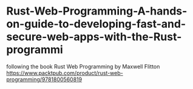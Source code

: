 # Rust-Web-Programming-A-hands-on-guide-to-developing-fast-and-secure-web-apps-with-the-Rust-programmi

following the book Rust Web Programming by Maxwell Flitton https://www.packtpub.com/product/rust-web-programming/9781800560819
